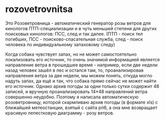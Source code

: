 # rozovetrovnitsa
Это Розоветровница - автоматический генератор розы ветров для кинологов ПТП-специализации и в чуть меньшей степени для других поисковых кинологов: ПСС,  след и так далее.
(ПТП - поиск тел погибших, ПСС - поисково-спасательная служба, след - поиск человека по индивидуальному запаховому следу)

Когда собака чувствует запах, но не может самостоятельно локализовать его источник, то очень значимой информацией является направление ветра в прошедшее время - например, если две недели назад человек зашёл в лес и остался там, то, проанализировав направления ветра за две недели, мы можем понять, откуда могло надуть запах, да ещё и так, что собака прямо сейчас не может найти его источник. Однако архив погоды за одни только сутки содержит 48 записей, и вручную проанализировать 14*48 направлений ветра совершенно неудобно. Поэтому я написала автоматическую розоветровницу, которой скармливаю архив погоды (в формате xls) с ближайшей метеостанции, взятый с сайта рп6, а она мне возвращает красивую лепестковую диаграмму - розу ветров.
